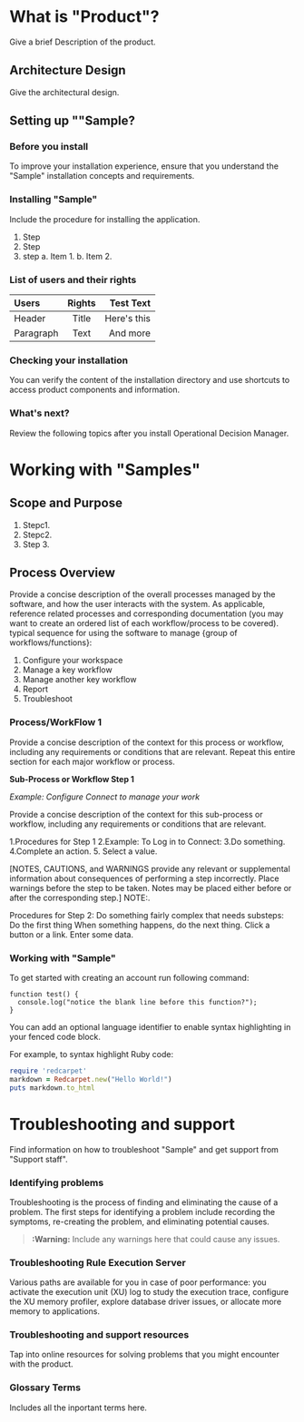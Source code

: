 # What is "Product"?

Give a brief Description of the product. 

## Architecture Design 

Give the architectural design. 

## Setting up ""Sample?

<Description>

### Before you install 
To improve your installation experience, ensure that you understand the "Sample" installation concepts and requirements.


### Installing "Sample" 

Include the procedure for installing the application.

1. Step 
2. Step 
3. step 
	a. Item 1.
	b. Item 2. 


### List of users and their rights 

| Users       | Rights      | Test Text     |
| :---        |    :----:   |          ---: |
| Header      | Title       | Here's this   |
| Paragraph   | Text        | And more      |


### Checking your installation
You can verify the content of the installation directory and use shortcuts to access product components and information.


### What's next?
Review the following topics after you install Operational Decision Manager.


# Working with "Samples"
<Describe the application and how to use it>

## Scope and Purpose 
1. Stepc1.
2. Stepc2.
3. Step 3. 


## Process Overview
Provide a concise description of the overall processes managed by the software, and how the user interacts with the system. As applicable, reference related processes and corresponding documentation (you may want to create an ordered list of each workflow/process to be covered).
typical sequence for using the software to manage {group of workflows/functions}:

1. Configure your workspace
2. Manage a key workflow
3. Manage another key workflow
4. Report
5. Troubleshoot


### Process/WorkFlow 1

Provide a concise description of the context for this process or workflow, including any requirements or conditions that are relevant. Repeat this entire section for each major workflow or process.

**Sub-Process or Workflow Step 1**

_Example: Configure Connect to manage your work_

Provide a concise description of the context for this sub-process or workflow, including any requirements or conditions that are relevant.

1.Procedures for Step 1
2.Example: To Log in to Connect:
3.Do something.
4.Complete an action.
5. Select a value.

[NOTES, CAUTIONS, and WARNINGS provide any relevant or supplemental information about consequences of performing a step incorrectly. Place warnings before the step to be taken. Notes may be placed either before or after the corresponding step.]
NOTE:.

Procedures for Step 2:
Do something fairly complex that needs substeps:
Do the first thing
When something happens, do the next thing.
Click a button or a link.
Enter some data.



### Working with "Sample"

To get started with creating an account run following command:

```
function test() {
  console.log("notice the blank line before this function?");
}
```
You can add an optional language identifier to enable syntax highlighting in your fenced code block.

For example, to syntax highlight Ruby code:

```ruby
require 'redcarpet'
markdown = Redcarpet.new("Hello World!")
puts markdown.to_html
```

# Troubleshooting and support
Find information on how to troubleshoot "Sample" and get support from "Support staff".

### Identifying problems
Troubleshooting is the process of finding and eliminating the cause of a problem. The first steps for identifying a problem include recording the symptoms, re-creating the problem, and eliminating potential causes.

> **:Warning:** Include any warnings here that could cause any issues. 

### Troubleshooting Rule Execution Server
Various paths are available for you in case of poor performance: you activate the execution unit (XU) log to study the execution trace, configure the XU memory profiler, explore database driver issues, or allocate more memory to applications.

### Troubleshooting and support resources
Tap into online resources for solving problems that you might encounter with the product.

### Glossary Terms
Includes all the inportant terms here. 
